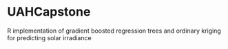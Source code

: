 UAHCapstone
===========

R implementation of gradient boosted regression trees and ordinary kriging for predicting solar irradiance
